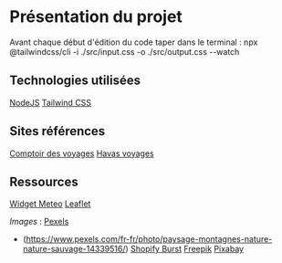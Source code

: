 # Présentation du projet

Avant chaque début d'édition du code taper dans le terminal :
npx @tailwindcss/cli -i ./src/input.css -o ./src/output.css --watch

## Technologies utilisées

[NodeJS](https://nodejs.org/fr)
[Tailwind CSS](https://tailwindcss.com/plus)

## Sites références

[Comptoir des voyages](https://www.comptoirdesvoyages.fr/)
[Havas voyages](https://www.havas-voyages.fr/)

## Ressources

[Widget Meteo](https://weatherwidget.org/fr/)
[Leaflet](https://leafletjs.com/)

*Images* :
[Pexels](https://www.pexels.com/fr-fr/)
- (https://www.pexels.com/fr-fr/photo/paysage-montagnes-nature-nature-sauvage-14339516/)
[Shopify Burst](https://www.shopify.com/stock-photos)
[Freepik](https://fr.freepik.com/)
[Pixabay](https://pixabay.com/fr/)
